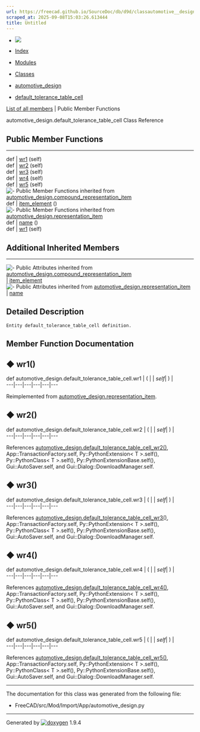 ```yaml
---
url: https://freecad.github.io/SourceDoc/db/d9d/classautomotive__design_1_1default__tolerance__table__cell.html
scraped_at: 2025-09-08T15:03:26.613444
title: Untitled
---
```


  * [ ![](https://www.freecad.org/svg/logo-freecad.svg) ](https://freecadweb.org "FreeCAD")
  * [Index](../../index.html "Index")
  * [Modules](../../modules.html "Modules list")
  * [Classes](../../annotated.html "Annotated list")

  * [automotive_design](../../d4/ddf/namespaceautomotive__design.html)
  * [default_tolerance_table_cell](../../db/d9d/classautomotive__design_1_1default__tolerance__table__cell.html)

[List of all members](../../d8/dc3/classautomotive__design_1_1default__tolerance__table__cell-members.html) | Public Member Functions

automotive_design.default_tolerance_table_cell Class Reference

##  Public Member Functions  
  
---  
def | [wr1](../../db/d9d/classautomotive__design_1_1default__tolerance__table__cell.html#a83abc3697a382a0feefa6ae73b97488b) (self)  
def | [wr2](../../db/d9d/classautomotive__design_1_1default__tolerance__table__cell.html#a95911e1ea5891e4d25cb73ceb0cb2cdd) (self)  
def | [wr3](../../db/d9d/classautomotive__design_1_1default__tolerance__table__cell.html#a01d1c5c994ed1ed128a87edf8f522f1f) (self)  
def | [wr4](../../db/d9d/classautomotive__design_1_1default__tolerance__table__cell.html#aa9b4582af80f5827ff5bd702a2d8dc7c) (self)  
def | [wr5](../../db/d9d/classautomotive__design_1_1default__tolerance__table__cell.html#a02c214609374a77d85d43d0c4ef9af92) (self)  
![-](../../closed.png) Public Member Functions inherited from
[automotive_design.compound_representation_item](../../d2/df0/classautomotive__design_1_1compound__representation__item.html)  
def | [item_element](../../d2/df0/classautomotive__design_1_1compound__representation__item.html#ab0ab8531bdcd52f7ad8866f2ffab492f) ()  
![-](../../closed.png) Public Member Functions inherited from
[automotive_design.representation_item](../../d3/d20/classautomotive__design_1_1representation__item.html)  
def | [name](../../d3/d20/classautomotive__design_1_1representation__item.html#a33b5812d92aa0d107b4fd4274c17b9d9) ()  
def | [wr1](../../d3/d20/classautomotive__design_1_1representation__item.html#af350c19fc5e5763d4991494a99d979ed) (self)  
  
##  Additional Inherited Members  
  
---  
![-](../../closed.png) Public Attributes inherited from
[automotive_design.compound_representation_item](../../d2/df0/classautomotive__design_1_1compound__representation__item.html)  
|
[item_element](../../d2/df0/classautomotive__design_1_1compound__representation__item.html#a20529c6ad44e4fe120c30e5c7f5e134a)  
![-](../../closed.png) Public Attributes inherited from
[automotive_design.representation_item](../../d3/d20/classautomotive__design_1_1representation__item.html)  
|
[name](../../d3/d20/classautomotive__design_1_1representation__item.html#a3d48fe912053adaf5f187b606fa81c87)  
  
## Detailed Description

    
    
    Entity default_tolerance_table_cell definition.

## Member Function Documentation

## ◆ wr1()

def automotive_design.default_tolerance_table_cell.wr1  | ( |  | _self_| ) |   
---|---|---|---|---|---  
  
Reimplemented from
[automotive_design.representation_item](../../d3/d20/classautomotive__design_1_1representation__item.html#af350c19fc5e5763d4991494a99d979ed).

## ◆ wr2()

def automotive_design.default_tolerance_table_cell.wr2  | ( |  | _self_| ) |   
---|---|---|---|---|---  
  
References
[automotive_design.default_tolerance_table_cell_wr2()](../../d4/ddf/namespaceautomotive__design.html#ad35015608aaf4127c8a707b51031e464),
App::TransactionFactory.self, Py::PythonExtension< T >.self(),
Py::PythonClass< T >.self(), Py::PythonExtensionBase.self(),
Gui::AutoSaver.self, and Gui::Dialog::DownloadManager.self.

## ◆ wr3()

def automotive_design.default_tolerance_table_cell.wr3  | ( |  | _self_| ) |   
---|---|---|---|---|---  
  
References
[automotive_design.default_tolerance_table_cell_wr3()](../../d4/ddf/namespaceautomotive__design.html#a1dc6e284ee9739cdb887da4221b9b850),
App::TransactionFactory.self, Py::PythonExtension< T >.self(),
Py::PythonClass< T >.self(), Py::PythonExtensionBase.self(),
Gui::AutoSaver.self, and Gui::Dialog::DownloadManager.self.

## ◆ wr4()

def automotive_design.default_tolerance_table_cell.wr4  | ( |  | _self_| ) |   
---|---|---|---|---|---  
  
References
[automotive_design.default_tolerance_table_cell_wr4()](../../d4/ddf/namespaceautomotive__design.html#a573a3a89fbcbbb15aeeefb979ed83d57),
App::TransactionFactory.self, Py::PythonExtension< T >.self(),
Py::PythonClass< T >.self(), Py::PythonExtensionBase.self(),
Gui::AutoSaver.self, and Gui::Dialog::DownloadManager.self.

## ◆ wr5()

def automotive_design.default_tolerance_table_cell.wr5  | ( |  | _self_| ) |   
---|---|---|---|---|---  
  
References
[automotive_design.default_tolerance_table_cell_wr5()](../../d4/ddf/namespaceautomotive__design.html#a1d5dbcf51ff90f84237d9a10bab7bec7),
App::TransactionFactory.self, Py::PythonExtension< T >.self(),
Py::PythonClass< T >.self(), Py::PythonExtensionBase.self(),
Gui::AutoSaver.self, and Gui::Dialog::DownloadManager.self.

* * *

The documentation for this class was generated from the following file:

  * FreeCAD/src/Mod/Import/App/automotive_design.py

* * *

Generated by
[![doxygen](../../doxygen.svg)](https://www.doxygen.org/index.html) 1.9.4

